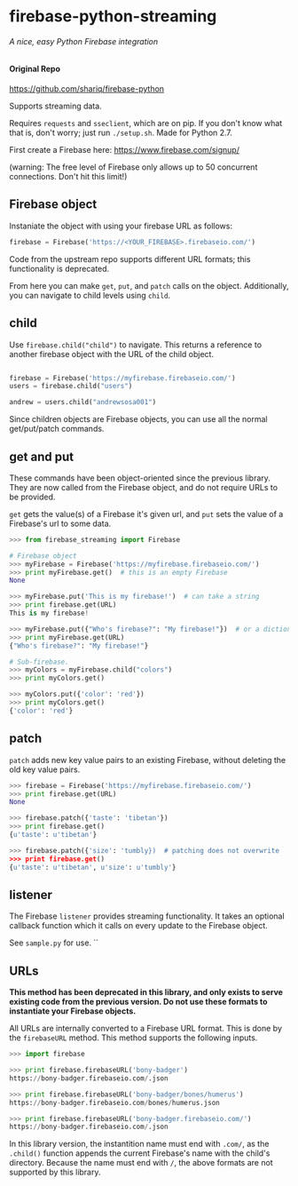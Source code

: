 # firebase-python-streaming
###### A nice, easy Python Firebase integration

#### Original Repo
https://github.com/shariq/firebase-python

Supports streaming data.

Requires `requests` and `sseclient`, which are on pip. If you don't know what that is, don't worry; just run `./setup.sh`. Made for Python 2.7.

First create a Firebase here:
https://www.firebase.com/signup/

(warning: The free level of Firebase only allows up to 50 concurrent connections. Don't hit this limit!)


## Firebase object

Instaniate the object with using your firebase URL as follows:

 ```python
 firebase = Firebase('https://<YOUR_FIREBASE>.firebaseio.com/')
 ```

Code from the upstream repo supports different URL formats; this functionality is deprecated.

 From here you can make `get`, `put`, and `patch` calls on the object. Additionally, you can navigate to child levels using `child`.  

## child

Use `firebase.child("child")` to navigate. This returns a reference to another firebase object with the URL of the child object.

```python

firebase = Firebase('https://myfirebase.firebaseio.com/')
users = firebase.child("users")

andrew = users.child("andrewsosa001")

```

Since children objects are Firebase objects, you can use all the normal get/put/patch commands.

## get and put

These commands have been object-oriented since the previous library. They are now called from the Firebase object, and do not require URLs to be provided.

`get` gets the value(s) of a Firebase it's given url, and `put` sets the value of a Firebase's url to some data.

```python
>>> from firebase_streaming import Firebase

# Firebase object
>>> myFirebase = Firebase('https://myfirebase.firebaseio.com/')
>>> print myFirebase.get()  # this is an empty Firebase
None

>>> myFirebase.put('This is my firebase!')  # can take a string
>>> print firebase.get(URL)
This is my firebase!

>>> myFirebase.put({"Who's firebase?": "My firebase!"})  # or a dictionary
>>> print myFirebase.get(URL)
{"Who's firebase?": "My firebase!"}

# Sub-firebase.
>>> myColors = myFirebase.child("colors")
>>> print myColors.get()

>>> myColors.put({'color': 'red'})
>>> print myColors.get()
{'color': 'red'}

```


## patch

`patch` adds new key value pairs to an existing Firebase, without deleting the old key value pairs.

```python
>>> firebase = Firebase('https://myfirebase.firebaseio.com/')
>>> print firebase.get(URL)
None

>>> firebase.patch({'taste': 'tibetan'})
>>> print firebase.get()
{u'taste': u'tibetan'}

>>> firebase.patch({'size': 'tumbly})  # patching does not overwrite
>>> print firebase.get()
{u'taste': u'tibetan', u'size': u'tumbly'}
```



## listener

The Firebase `listener` provides streaming functionality. It takes an optional callback function which it calls on every update to the Firebase object.

See `sample.py` for use. ``



## URLs

**This method has been deprecated in this library, and only exists to serve existing code from the previous version. Do not use these formats to instantiate your Firebase objects.**

All URLs are internally converted to a Firebase URL format. This is done by the `firebaseURL` method. This method supports the following inputs.

```python
>>> import firebase

>>> print firebase.firebaseURL('bony-badger')
https://bony-badger.firebaseio.com/.json

>>> print firebase.firebaseURL('bony-badger/bones/humerus')
https://bony-badger.firebaseio.com/bones/humerus.json

>>> print firebase.firebaseURL('bony-badger.firebaseio.com/')
https://bony-badger.firebaseio.com/.json
```

In this library version, the instantition name must end with `.com/`, as the `.child()` function appends the current Firebase's name with the child's directory. Because the name must end with `/`, the above formats are not supported by this library.
